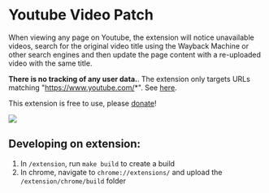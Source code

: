 # Youtube Video Patch

When viewing any page on Youtube, the extension will notice unavailable videos, search for the original video title using the Wayback Machine or other search engines and then update the page content with a re-uploaded video with the same title.

**There is no tracking of any user data.**. The extension only targets URLs matching "https://www.youtube.com/*". See [here](extension/chrome/public/manifest.json).

This extension is free to use, please [donate](https://www.paypal.com/cgi-bin/webscr?cmd=_donations&business=SCCDZQ7E3KUR6&currency_code=CAD&source=url)!

<image src="https://lh3.googleusercontent.com/trOSL7RkamfAwk9W4rBY8K6dD_EAdry86DRneLhyW5_0B0ELBw2vpEpQDDChaCXtx_GYxr97qw=w640-h400-e365" />

## Developing on extension:

1. In `/extension`, run `make build` to create a build
1. In chrome, navigate to `chrome://extensions/` and upload the `/extension/chrome/build` folder
